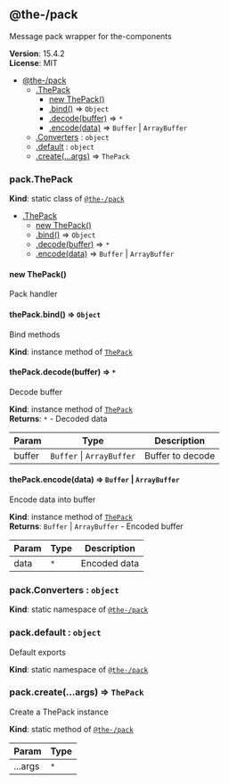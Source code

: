 <!--- Code generated by @the-/script-doc. DO NOT EDIT. -->

<a name="module_@the-/pack"></a>

## @the-/pack
Message pack wrapper for the-components

**Version**: 15.4.2  
**License**: MIT  

* [@the-/pack](#module_@the-/pack)
    * [.ThePack](#module_@the-/pack.ThePack)
        * [new ThePack()](#new_module_@the-/pack.ThePack_new)
        * [.bind()](#module_@the-/pack.ThePack+bind) ⇒ <code>Object</code>
        * [.decode(buffer)](#module_@the-/pack.ThePack+decode) ⇒ <code>\*</code>
        * [.encode(data)](#module_@the-/pack.ThePack+encode) ⇒ <code>Buffer</code> \| <code>ArrayBuffer</code>
    * [.Converters](#module_@the-/pack.Converters) : <code>object</code>
    * [.default](#module_@the-/pack.default) : <code>object</code>
    * [.create(...args)](#module_@the-/pack.create) ⇒ <code>ThePack</code>

<a name="module_@the-/pack.ThePack"></a>

### pack.ThePack
**Kind**: static class of [<code>@the-/pack</code>](#module_@the-/pack)  

* [.ThePack](#module_@the-/pack.ThePack)
    * [new ThePack()](#new_module_@the-/pack.ThePack_new)
    * [.bind()](#module_@the-/pack.ThePack+bind) ⇒ <code>Object</code>
    * [.decode(buffer)](#module_@the-/pack.ThePack+decode) ⇒ <code>\*</code>
    * [.encode(data)](#module_@the-/pack.ThePack+encode) ⇒ <code>Buffer</code> \| <code>ArrayBuffer</code>

<a name="new_module_@the-/pack.ThePack_new"></a>

#### new ThePack()
Pack handler

<a name="module_@the-/pack.ThePack+bind"></a>

#### thePack.bind() ⇒ <code>Object</code>
Bind methods

**Kind**: instance method of [<code>ThePack</code>](#module_@the-/pack.ThePack)  
<a name="module_@the-/pack.ThePack+decode"></a>

#### thePack.decode(buffer) ⇒ <code>\*</code>
Decode buffer

**Kind**: instance method of [<code>ThePack</code>](#module_@the-/pack.ThePack)  
**Returns**: <code>\*</code> - Decoded data  

| Param | Type | Description |
| --- | --- | --- |
| buffer | <code>Buffer</code> \| <code>ArrayBuffer</code> | Buffer to decode |

<a name="module_@the-/pack.ThePack+encode"></a>

#### thePack.encode(data) ⇒ <code>Buffer</code> \| <code>ArrayBuffer</code>
Encode data into buffer

**Kind**: instance method of [<code>ThePack</code>](#module_@the-/pack.ThePack)  
**Returns**: <code>Buffer</code> \| <code>ArrayBuffer</code> - Encoded buffer  

| Param | Type | Description |
| --- | --- | --- |
| data | <code>\*</code> | Encoded data |

<a name="module_@the-/pack.Converters"></a>

### pack.Converters : <code>object</code>
**Kind**: static namespace of [<code>@the-/pack</code>](#module_@the-/pack)  
<a name="module_@the-/pack.default"></a>

### pack.default : <code>object</code>
Default exports

**Kind**: static namespace of [<code>@the-/pack</code>](#module_@the-/pack)  
<a name="module_@the-/pack.create"></a>

### pack.create(...args) ⇒ <code>ThePack</code>
Create a ThePack instance

**Kind**: static method of [<code>@the-/pack</code>](#module_@the-/pack)  

| Param | Type |
| --- | --- |
| ...args | <code>\*</code> |
